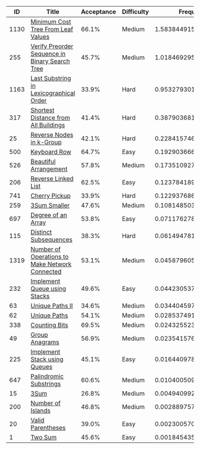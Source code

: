 |ID|Title|Acceptance|Difficulty|Frequency|
|----|-----|----|---|---|
|1130|[Minimum Cost Tree From Leaf Values]( https://leetcode.com/problems/minimum-cost-tree-from-leaf-values)|66.1%|Medium|1.583844915245196|
|255|[Verify Preorder Sequence in Binary Search Tree]( https://leetcode.com/problems/verify-preorder-sequence-in-binary-search-tree)|45.7%|Medium|1.0184692951799177|
|1163|[Last Substring in Lexicographical Order]( https://leetcode.com/problems/last-substring-in-lexicographical-order)|33.9%|Hard|0.9532793012434956|
|317|[Shortest Distance from All Buildings]( https://leetcode.com/problems/shortest-distance-from-all-buildings)|41.4%|Hard|0.3879036811782171|
|25|[Reverse Nodes in k-Group]( https://leetcode.com/problems/reverse-nodes-in-k-group)|42.1%|Hard|0.22841574636360815|
|500|[Keyboard Row]( https://leetcode.com/problems/keyboard-row)|64.7%|Easy|0.19290366612449156|
|526|[Beautiful Arrangement]( https://leetcode.com/problems/beautiful-arrangement)|57.8%|Medium|0.17351092711179975|
|206|[Reverse Linked List]( https://leetcode.com/problems/reverse-linked-list)|62.5%|Easy|0.12378418901663191|
|741|[Cherry Pickup]( https://leetcode.com/problems/cherry-pickup)|33.9%|Hard|0.12293768624504794|
|259|[3Sum Smaller]( https://leetcode.com/problems/3sum-smaller)|47.6%|Medium|0.10814850377723753|
|697|[Degree of an Array]( https://leetcode.com/problems/degree-of-an-array)|53.8%|Easy|0.07117627846789498|
|115|[Distinct Subsequences]( https://leetcode.com/problems/distinct-subsequences)|38.3%|Hard|0.061494781607806234|
|1319|[Number of Operations to Make Network Connected]( https://leetcode.com/problems/number-of-operations-to-make-network-connected)|53.1%|Medium|0.04587960575069364|
|232|[Implement Queue using Stacks]( https://leetcode.com/problems/implement-queue-using-stacks)|49.6%|Easy|0.04423053722733957|
|63|[Unique Paths II]( https://leetcode.com/problems/unique-paths-ii)|34.6%|Medium|0.03440459729940371|
|62|[Unique Paths]( https://leetcode.com/problems/unique-paths)|54.1%|Medium|0.02853749186115581|
|338|[Counting Bits]( https://leetcode.com/problems/counting-bits)|69.5%|Medium|0.024325523767440974|
|49|[Group Anagrams]( https://leetcode.com/problems/group-anagrams)|56.9%|Medium|0.02354157682187747|
|225|[Implement Stack using Queues]( https://leetcode.com/problems/implement-stack-using-queues)|45.1%|Easy|0.01644097863345757|
|647|[Palindromic Substrings]( https://leetcode.com/problems/palindromic-substrings)|60.6%|Medium|0.010400509768078022|
|15|[3Sum]( https://leetcode.com/problems/3sum)|26.8%|Medium|0.004940992758742591|
|200|[Number of Islands]( https://leetcode.com/problems/number-of-islands)|46.8%|Medium|0.0028897578265903614|
|20|[Valid Parentheses]( https://leetcode.com/problems/valid-parentheses)|39.0%|Easy|0.0023005704055949323|
|1|[Two Sum]( https://leetcode.com/problems/two-sum)|45.6%|Easy|0.00184543512358731|
